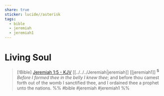 ```yaml
---
share: true
sticker: lucide//asterisk
tags:
  - bible
  - jeremiah
  - jeremiah1
---
```



# Living Soul

> [!Bible] [Jeremiah 1:5 - KJV](https://bible-api.com/jer+1:5?translation=kjv) [[../../../Jeremiah|jeremiah]] [[jeremiah1]]
>  <sup> **5** </sup>*Before I formed thee in the belly I knew thee*; and before thou camest forth out of the womb I sanctified thee, and I ordained thee a prophet unto the nations.
 %% #bible #jeremiah #jeremiah1 %%